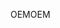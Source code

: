 <span data-ttu-id="59af3-101">OEM</span><span class="sxs-lookup"><span data-stu-id="59af3-101">OEM</span></span>